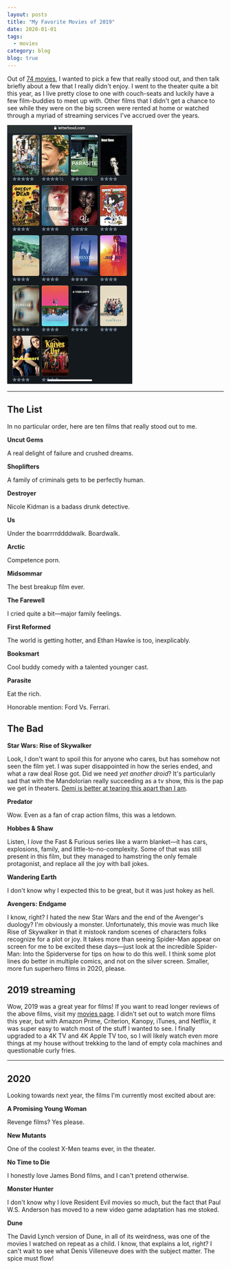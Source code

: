 ```yaml
---
layout: posts
title: "My Favorite Movies of 2019"
date: 2020-01-01
tags:
  - movies
category: blog
blog: true
---
```


Out of [74 movies](https://letterboxd.com/brookshelley/films/), I wanted to pick a few that really stood out, and then talk briefly about a few that I really didn't enjoy. I went to the theater quite a bit this year, as I live pretty close to one with couch-seats and luckily have a few film-buddies to meet up with. Other films that I didn't get a chance to see while they were on the big screen were rented at home or watched through a myriad of streaming services I've accrued over the years.

![favorite movies photo](/assets/photos/letterboxd.jpeg)

---

## The List

In no particular order, here are ten films that really stood out to me.

**‌Uncut Gems**

A real delight of failure and crushed dreams.

**Shoplifters**

A family of criminals gets to be perfectly human.

**Destroyer**

Nicole Kidman is a badass drunk detective.

**Us**

Under the boarrrrddddwalk. Boardwalk.

**Arctic**

Competence porn.

**Midsommar**

The best breakup film ever.

**The Farewell**

I cried quite a bit—major family feelings.

**First Reformed**

The world is getting hotter, and Ethan Hawke is too, inexplicably.

**Booksmart**

Cool buddy comedy with a talented younger cast.

**Parasite**

Eat the rich.

Honorable mention: Ford Vs. Ferrari.

## The Bad

**Star Wars: Rise of Skywalker**

Look, I don't want to spoil this for anyone who cares, but has somehow not seen the film yet. I was super disappointed in how the series ended, and what a raw deal Rose got. Did we need _yet another droid_? It's particularly sad that with the Mandolorian really succeeding as a tv show, this is the pap we get in theaters. [Demi is better at tearing this apart than I am](https://letterboxd.com/demiadejuyigbe/film/star-wars-the-rise-of-skywalker/1/).

**Predator**

Wow. Even as a fan of crap action films, this was a letdown.

**Hobbes & Shaw**

Listen, I _love_ the Fast & Furious series like a warm blanket—it has cars, explosions, family, and little-to-no-complexity. Some of that was still present in this film, but they managed to hamstring the only female protagonist, and replace all the joy with ball jokes.

**Wandering Earth**

I don't know why I expected this to be great, but it was just hokey as hell.

**Avengers: Endgame**

I know, right? I hated the new Star Wars and the end of the Avenger's duology? I'm obviously a monster. Unfortunately, this movie was much like Rise of Skywalker in that it mistook random scenes of characters folks recognize for a plot or joy. It takes more than seeing Spider-Man appear on screen for me to be excited these days—just look at the incredible Spider-Man: Into the Spiderverse for tips on how to do this well. I think some plot lines do better in multiple comics, and not on the silver screen. Smaller, more fun superhero films in 2020, please.

## 2019 streaming

Wow, 2019 was a great year for films! If you want to read longer reviews of the above films, visit my [movies page](https://www.brookshelley.com/movies). I didn't set out to watch more films this year, but with Amazon Prime, Criterion, Kanopy, iTunes, and Netflix, it was super easy to watch most of the stuff I wanted to see. I finally upgraded to a 4K TV and 4K Apple TV too, so I will likely watch even more things at my house without trekking to the land of empty cola machines and questionable curly fries.

---

## 2020

Looking towards next year, the films I'm currently most excited about are:

**A Promising Young Woman**

Revenge films? Yes please.

**New Mutants**

One of the coolest X-Men teams ever, in the theater.

**No Time to Die**

I honestly love James Bond films, and I can't pretend otherwise.

**Monster Hunter**

I don't know why I love Resident Evil movies so much, but the fact that Paul W.S. Anderson has moved to a new video game adaptation has me stoked.

**Dune**

The David Lynch version of Dune, in all of its weirdness, was one of the movies I watched on repeat as a child. I know, that explains a lot, right? I can't wait to see what Denis Villeneuve does with the subject matter. The spice must flow!


